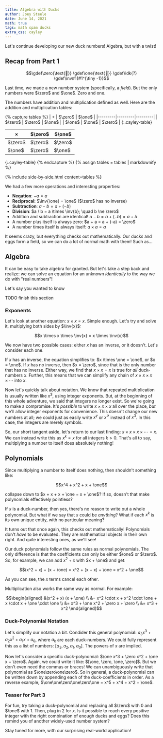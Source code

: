 ```yaml
---
title: Algebra with Ducks
author: Joey Steele
date: June 14, 2021
math: true
tags: math spam ducks
extra_css: cayley
---
```


Let's continue developing our new duck numbers!
Algebra, but with a twist!

## Recap from Part 1

$$\gdef\zero{\text{🥚}} \gdef\one{\text{🦆}} \gdef\idk{?} \gdef\inv#1{#1^{\tiny -1}}$$

Last time, we made a new number system (specifically, a *field*).
But the only numbers were $\zero$ and $\one$.
Zero and one.

The numbers have addition and multiplication defined as well.
Here are the addition and multiplication tables:

{% capture tables %}
| $+$     | $\zero$ | $\one$  |
|---------|---------|---------|
| $\zero$ | $\zero$ | $\one$  |
| $\one$  | $\one$  | $\zero$ |
{:.cayley-table}

| $\times$ | $\zero$ | $\one$  |
|----------|---------|---------|
| $\zero$  | $\zero$ | $\zero$ |
| $\one$   | $\zero$ | $\one$  |
{:.cayley-table}
{% endcapture %}
{% assign tables = tables | markdownify %}

{% include side-by-side.html content=tables %}

We had a few more operations and interesting properties:

* **Negation**: $-a = a$
* **Reciprocal**: $\inv{\one} = \one$ ($\zero$ has no inverse)
* **Subtraction**: $a - b = a + (-b)$
* **Division**: $a / b = a \times \inv{b}; \quad b \ne \zero$
* Addition and subtraction are identical! $a - b = a + (-b) = a + b$
* A number plus itself is always zero: $a + a = a + (-a) = \zero$
* A number times itself is always itself: $a \times a = a$

It seems crazy, but everything checks out mathematically.
Our ducks and eggs form a field, so we can do a lot of normal math with them!
Such as...

## Algebra

It can be easy to take algebra for granted.
But let's take a step back and realize: we can solve an equation for an unknown *identically* to the way we do with "real numbers"!

Let's say you wanted to know

TODO finish this section

### Exponents

Let's look at another equation: $x \times x = x$.
Simple enough.
Let's try and solve it, multiplying both sides by $\inv{x}$:

$$x \times x \times \inv{x} = x \times \inv{x}$$

We now have two possible cases: either $x$ has an inverse, or it doesn't.
Let's consider each one.

If $x$ has an inverse, the equation simplifies to: $x \times \one = \one$, or $x = \one$.
If $x$ has no inverse, then $x = \zero$, since that is the only number that has no inverse.
Either way, we find that $x \times x = x$ is true for *all* duck-numbers $x$.
Further, this means that we can simplify any chain of $x \times x \times x \times \cdots$ into $x$.

Now let's quickly talk about notation.
We know that repeated multiplication is usually written like $x^3$, using integer exponents.
But, at the beginning of this whole adventure, we said that integers no longer exist.
So we're going to make a compromise.
It's *possible* to write $x \times x \times x$ all over the place, *but* we'll allow integer exponents for convenience.
This doesn't change our new numbers at all; we could just as easily write $x^\gamma$ or $x^\nearrow$ instead of $x^3$.
In this case, the integers are merely symbols.

So, our short tangent aside, let's return to our last finding: $x \times x \times x \times \cdots = x$.
We can instead write this as $x^k = x$ for all integers $k > 0$.
That's all to say, multiplying a number to itself does absolutely nothing!

## Polynomials

Since multiplying a number to itself does nothing, then shouldn't something like:

$$x^4 + x^2 + x + \one$$

collapse down to $x + x + x + \one = x + \one$?
If so, doesn't that make polynomials effectively pointless?

If $x$ is a duck-number, then yes, there's no reason to write out a whole polynomial.
But what if we say that $x$ could be *anything*?
What if each $x^k$ is its own unique entity, with no particular meaning?

It turns out that once again, this checks out mathematically!
Polynomials don't *have* to be evaluated.
They are mathematical objects in their own right.
And quite interesting ones, as we'll see!

Our duck polynomials follow the same rules as normal polynomials.
The only difference is that the coefficients can only be either $\one$ or $\zero$.
So, for example, we can add $x^2 + x$ with $x + \one$ and get:

$$(x^2 + x) + (x + \one) = x^2 + (x + x) + \one = x^2 + \one$$

As you can see, the $x$ terms cancel each other.

Multiplication also works the same way as normal.
For example:

$$\begin{aligned}
&(x^2 + x) (x + \one) \\
&= x^2 \cdot x + x^2 \cdot \one + x \cdot x + \one \cdot \one \\
&= x^3 + \one x^2 + \zero x + \zero \\
&= x^3 + x^2
\end{aligned}$$

### Duck-Polynomial Notation

Let's simplify our notation a bit.
Condider this general polynomial: $a_3 x^3 + a_2 x^2 + a_1 x + a_0$, where $a_k$ are each duck-numbers.
We could fully represent this as a list of numbers: $[a_3, a_2, a_1, a_0]$.
The powers of $x$ are implied.

Now let's consider a specific duck-polynomial: $\one x^3 + \zero x^2 + \one x + \zero$.
Again, we could write it like: $[\one, \zero, \one, \zero]$.
But we don't even need the commas or braces!
We can unambiguously write that polynomial as $\one\zero\one\zero$.
So in general, a duck-polynomial can be written down by appending each of the duck-coefficients in order.
As a reverse example, $\one\one\zero\one\zero\one = x^5 + x^4 + x^2 + \one$.

### Teaser for Part 3

For fun, try taking a duck-polynomial and replacing all $\zero$ with $0$ and $\one$ with $1$.
Then, plug in $2$ for $x$.
Is it possible to reach every positive integer with the right combination of enough ducks and eggs?
Does this remind you of another widely-used number system?

Stay tuned for more, with our surprising real-world application!
